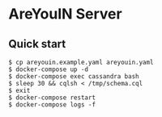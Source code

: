 # AreYouIN Server

## Quick start
```shell
$ cp areyouin.example.yaml areyouin.yaml
$ docker-compose up -d
$ docker-compose exec cassandra bash
$ sleep 30 && cqlsh < /tmp/schema.cql
$ exit
$ docker-compose restart
$ docker-compose logs -f
```